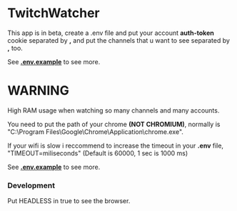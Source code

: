 # TwitchWatcher

This app is in beta, create a .env file and put your account **auth-token** cookie
separated by **,** and put the channels that u want to see separated by **,** too.

See **[.env.example](./.env.example)** to see more.

# WARNING

High RAM usage when watching so many channels and many accounts.

You need to put the path of your chrome **(NOT CHROMIUM)**, normally is "C:\Program Files\Google\Chrome\Application\chrome.exe".

If your wifi is slow i reccommend to increase the timeout in your **.env** file, "TIMEOUT=miliseconds" (Default is 60000, 1 sec is 1000 ms)

See **[.env.example](./.env.example)** to see more.

### Development

Put HEADLESS in true to see the browser.
